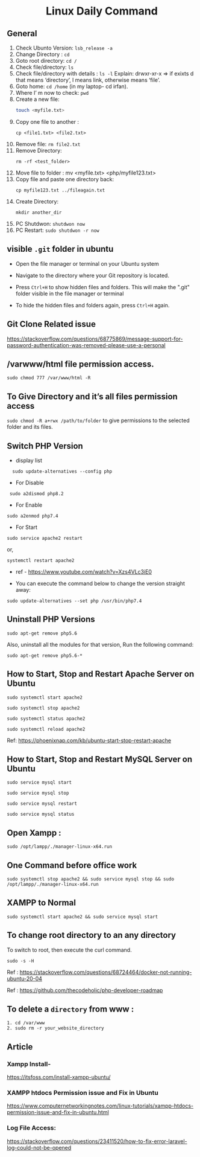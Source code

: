 <div align='center'>

# Linux Daily Command
</div>

## General
1. Check Ubunto Version:  `lsb_release -a`
1. Change Directory : `cd`
1. Goto root directory: `cd /`
1. Check file/directory: `ls`
1. Check file/directory with details : `ls -l` Explain: drwxr-xr-x => if exixts d that means ‘directory’, l means link, otherwise means ‘file’.
1. Goto home: `cd /home` (in my laptop- cd irfan).
1. Where I’ m now to check: `pwd`
1. Create a new file: 
    ```bash 
    touch <myfile.txt>
    ```
1. Copy one file to another : 
    ```
    cp <file1.txt> <file2.txt>
    ```
1. Remove file:  `rm file2.txt`
1. Remove Directory: 
    ```
    rm -rf <test_folder>
    ```
1. Move file to folder : mv <myfile.txt> <php/myfile123.txt>
1. Copy file and paste one directory back: 
    ```
    cp myfile123.txt ../fileagain.txt
    ```
1. Create Directory: 
    ```
    mkdir another_dir
    ```
1. PC Shutdwon: `shutdwon now`
1. PC Restart: `sudo shutdwon -r now`


## visible `.git` folder in ubuntu
- Open the file manager or terminal on your Ubuntu system

- Navigate to the directory where your Git repository is located.

- Press `Ctrl+H` to show hidden files and folders. This will make the ".git" folder visible in the file manager or terminal

- To hide the hidden files and folders again, press  `Ctrl+H` again.

## Git Clone Related issue
https://stackoverflow.com/questions/68775869/message-support-for-password-authentication-was-removed-please-use-a-personal

## /varwww/html file permission access.
```
sudo chmod 777 /var/www/html -R
```
## To Give Directory and it’s all files permission access 
`sudo chmod -R a+rwx /path/to/folder` to give permissions to the selected folder and its files.

## Switch PHP Version
- display list
```
  sudo update-alternatives --config php
```

- For Disable
```
 sudo a2dismod php8.2
```
- For Enable

```
sudo a2enmod php7.4
```
- For Start

```
sudo service apache2 restart  
```
or,
```
systemctl restart apache2
```

- ref - https://www.youtube.com/watch?v=Xzs4VLc3iE0

- You can execute the command below to change the version straight away:
```
sudo update-alternatives --set php /usr/bin/php7.4
```

## Uninstall PHP Versions
```
sudo apt-get remove php5.6
```

Also, uninstall all the modules for that version, Run the following command:

```
sudo apt-get remove php5.6-*
```

## How to Start, Stop and Restart Apache Server on Ubuntu
```
sudo systemctl start apache2

sudo systemctl stop apache2

sudo systemctl status apache2

sudo systemctl reload apache2
```

Ref: https://phoenixnap.com/kb/ubuntu-start-stop-restart-apache

## How to Start, Stop and Restart MySQL Server on Ubuntu

```
sudo service mysql start

sudo service mysql stop

sudo service mysql restart

sudo service mysql status
```

## Open Xampp :
```
sudo /opt/lampp/./manager-linux-x64.run
```

## One Command before office work
```
sudo systemctl stop apache2 && sudo service mysql stop && sudo /opt/lampp/./manager-linux-x64.run
```

## XAMPP to Normal
```
sudo systemctl start apache2 && sudo service mysql start
```

## To change root directory to an any directory
To switch to root, then execute the curl command. 
```
sudo -s -H
```
Ref : https://stackoverflow.com/questions/68724464/docker-not-running-ubuntu-20-04

Ref : https://github.com/thecodeholic/php-developer-roadmap


## To delete a `directory` from www : 
```
1. cd /var/www
2. sudo rm -r your_website_directory
```

## Article
### Xampp Install-
https://itsfoss.com/install-xampp-ubuntu/

### XAMPP htdocs Permission issue and Fix in Ubuntu
https://www.computernetworkingnotes.com/linux-tutorials/xampp-htdocs-permission-issue-and-fix-in-ubuntu.html

### Log File Access:
https://stackoverflow.com/questions/23411520/how-to-fix-error-laravel-log-could-not-be-opened